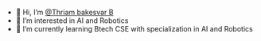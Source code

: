 - 👋 Hi, I’m <a href="https://github.com/Thriam">@Thriam bakesvar B</a>
- 👀 I’m interested in AI and Robotics
- 🌱 I’m currently learning Btech CSE with specialization in AI and Robotics

<!---
Thriam/Thriam is a ✨ special ✨ repository because its `README.md` (this file) appears on your GitHub profile.
You can click the Preview link to take a look at your changes.
--->
